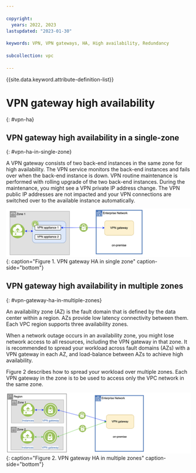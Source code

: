 ```yaml
---

copyright:
  years: 2022, 2023
lastupdated: "2023-01-30"

keywords: VPN, VPN gateways, HA, High availability, Redundancy

subcollection: vpc

---
```


{{site.data.keyword.attribute-definition-list}}

# VPN gateway high availability
{: #vpn-ha}

## VPN gateway high availability in a single-zone
{: #vpn-ha-in-single-zone}

A VPN gateway consists of two back-end instances in the same zone for high availability. The VPN service monitors the back-end instances and fails over when the back-end instance is down. VPN routine maintenance is performed with rolling upgrade of the two back-end instances. During the maintenance, you might see a VPN private IP address change. The VPN public IP addresses are not impacted and your VPN connections are switched over to the available instance automatically.

![VPN gateway HA in single zone](images/vpn-gateway-ha.png "VPN gateway HA in single zone"){: caption="Figure 1. VPN gateway HA in single zone" caption-side="bottom"}

## VPN gateway high availability in multiple zones
{: #vpn-gateway-ha-in-multiple-zones}

An availability zone (AZ) is the fault domain that is defined by the data center within a region. AZs provide low latency connectivity between them. Each VPC region supports three availability zones.

When a network outage occurs in an availability zone, you might lose network access to all resources, including the VPN gateway in that zone. It is recommended to spread your workload across fault domains (AZs) with a VPN gateway in each AZ, and load-balance between AZs to achieve high availability.

Figure 2 describes how to spread your workload over multiple zones. Each VPN gateway in the zone is to be used to access only the VPC network in the same zone.

![VPN gateway HA in multiple zones](images/vpn-gateway-ha-in-multiple-zones.png "VPN gateway HA in multiple zones"){: caption="Figure 2. VPN gateway HA in multiple zones" caption-side="bottom"}
